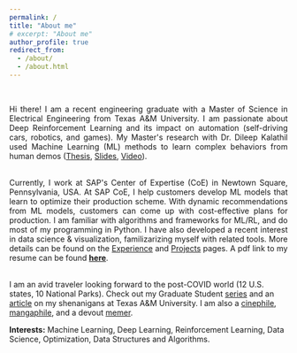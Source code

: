 ```yaml
---
permalink: /
title: "About me"
# excerpt: "About me"
author_profile: true
redirect_from: 
  - /about/
  - /about.html
---
```


<br>
<div style="text-align: justify">

<!-- For my work, I use Deep Reinforcement Learning (RL) techniques to learn profit-maximizing plans.
Prior to joining A&M, I worked on interesting research problems at the Indian Institute of Science, India.  -->

Hi there! I am a recent engineering graduate with a Master of Science in Electrical Engineering from Texas A&M University. I am passionate about Deep Reinforcement Learning and its impact on automation (self-driving cars, robotics, and games). My Master's research with Dr. Dileep Kalathil used Machine Learning (ML) methods to learn complex behaviors from human demos (<a href="https://prabhasak.github.io/files/E3-Masters_Thesis_Prabhasa_Kalkur.pdf">Thesis</a>, <a href="https://prabhasak.github.io/files/E3-Masters_Thesis_Prabhasa_Kalkur_Slides.pdf">Slides</a>, <a href="https://vimeo.com/472405835">Video</a>). <br><br>

Currently, I work at SAP's Center of Expertise (CoE) in Newtown Square, Pennsylvania, USA. At SAP CoE, I help customers develop ML models that learn to optimize their production scheme. With dynamic recommendations from ML models, customers can come up with cost-effective plans for production. I am familiar with algorithms and frameworks for ML/RL, and do most of my programming in Python. I have also developed a recent interest in data science & visualization, familizarizing myself with related tools. More details can be found on the <a href="http://prabhasak.github.io/experience">Experience</a> and <a href="http://prabhasak.github.io/projects">Projects</a> pages. A pdf link to my resume can be found <a href="https://prabhasak.github.io/files/Resume_Prabhasa_Kalkur.pdf"><b>here</b></a>. <br><br>

</div>

I am an avid traveler looking forward to the post-COVID world (12 U.S. states, 10 National Parks). Check out my Graduate Student [series](https://www.instagram.com/explore/tags/talesattamu/) and an [article](https://engineering.tamu.edu/news/2019/05/balancing-engineering-and-creativity.html) on my shenanigans at Texas A&M University. I am also a [cinephile](https://letterboxd.com/prabhasa/), [mangaphile](https://myanimelist.net/profile/prabhasa), and a devout [memer](https://www.facebook.com/Scratchpad.IGSA/photos/a.534487949954447/2212542242149001/).

**Interests:** Machine Learning, Deep Learning, Reinforcement Learning, Data Science, Optimization, Data Structures and Algorithms.

